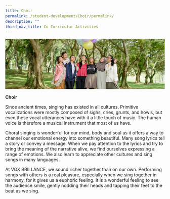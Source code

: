 ```yaml
---
title: Choir
permalink: /student-development/Choir/permalink/
description: ""
third_nav_title: Co Curricular Activities
---
```

![](/images/Visual-Performing-Arts-banner.jpg)

**Choir**

Since ancient times, singing has existed in all cultures. Primitive vocalizations were mostly composed of sighs, cries, grunts, and howls, but even these vocal utterances have with it a little touch of music. The human voice is therefore a musical instrument that most of us have.

Choral singing is wonderful for our mind, body and soul as it offers a way to channel our emotional energy into something beautiful. Many song lyrics tell a story or convey a message. When we pay attention to the lyrics and try to bring the meaning of the narrative alive, we find ourselves expressing a range of emotions. We also learn to appreciate other cultures and sing songs in many languages.

At VOX BRILLANCE, we sound richer together than on our own. Performing songs with others is a real pleasure, especially when we sing together in harmony, for it gives us a euphoric feeling. It is a wonderful feeling to see the audience smile, gently nodding their heads and tapping their feet to the beat as we sing.